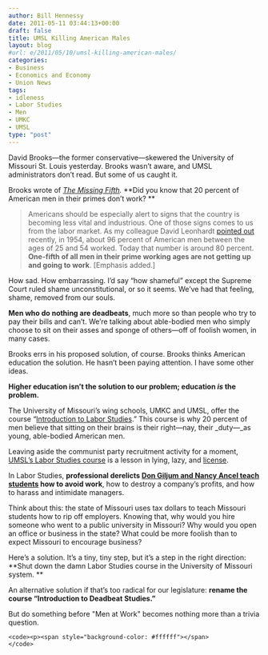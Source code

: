 ```yaml
---
author: Bill Hennessy
date: 2011-05-11 03:44:13+00:00
draft: false
title: UMSL Killing American Males
layout: blog
#url: e/2011/05/10/umsl-killing-american-males/
categories:
- Business
- Economics and Economy
- Union News
tags:
- idleness
- Labor Studies
- Men
- UMKC
- UMSL
type: "post"
---
```


David Brooks—the former conservative—skewered the University of Missouri St. Louis yesterday. Brooks wasn’t aware, and UMSL administrators don’t read. But some of us caught it.

Brooks wrote of _[The Missing Fifth](https://www.nytimes.com/2011/05/10/opinion/10brooks.html?_r=1&ref=davidbrooks)._ **Did you know that 20 percent of American men in their primes don’t work? **



>   Americans should be especially alert to signs that the country is becoming less vital and industrious. One of those signs comes to us from the labor market. As my colleague David Leonhardt [pointed out](https://economix.blogs.nytimes.com/2011/04/08/men-unemployment-and-disability/) recently, in 1954, about 96 percent of American men between the ages of 25 and 54 worked. Today that number is around 80 percent. **One-fifth of all men in their prime working ages are not getting up and going to work**. [Emphasis added.] 





How sad. How embarrassing. I’d say “how shameful” except the Supreme Court ruled shame unconstitutional, or so it seems. We’ve had that feeling, shame, removed from our souls.

**Men who do nothing are deadbeats**, much more so than people who try to pay their bills and can’t. We’re talking about able-bodied men who simply choose to sit on their asses and sponge of others—off of foolish women, in many cases.

Brooks errs in his proposed solution, of course. Brooks thinks American education the solution. He hasn’t been paying attention. I have some other ideas.

**Higher education isn’t the solution to our problem; education _is_ the problem.**

The University of Missouri’s wing schools, UMKC and UMSL, offer the course “[Introduction to Labor Studies](https://hennessysview.com/academics-education/umsl-communist-recruiting-with-taxpayer-dollars/).” This course is why 20 percent of men believe that sitting on their brains is their right—nay, their _duty—_as young, able-bodied American men.

Leaving aside the communist party recruitment activity for a moment, [UMSL’s Labor Studies course](https://www.youtube.com/watch?v=PzJboJ8qtcA) is a lesson in lying, lazy, and [license](https://www.google.com/search?sourceid=chrome&ie=UTF-8&q=license+definition#hl=en&q=license&tbs=dfn:1&tbo=u&sa=X&ei=rvLJTYGKB-P40gHHrKzoBw&ved=0CB4QkQ4&bav=on.2,or.r_gc.r_pw.&fp=a316b5cdb3fe9040).

In Labor Studies, **professional derelicts [Don Giljum and Nancy Ancel teach students](https://biggovernment.com/pchristofanelli/2011/05/09/introduction-to-labor-studies-my-first-hand-account/) how to avoid work**, how to destroy a company’s profits, and how to harass and intimidate managers.

Think about this: the state of Missouri uses tax dollars to teach Missouri students how to rip off employers. Knowing that, why would you hire someone who went to a public university in Missouri? Why would you open an office or business in the state? What could be more foolish than to expect Missouri to encourage business?

Here’s a solution. It’s a tiny, tiny step, but it’s a step in the right direction: **Shut down the damn Labor Studies course in the University of Missouri system. **

An alternative solution if that’s too radical for our legislature: **rename the course “Introduction to Deadbeat Studies.”**

But do something before "Men at Work" becomes nothing more than a trivia question.


    
    <code><p><span style="background-color: #ffffff"></span>
    </code>
